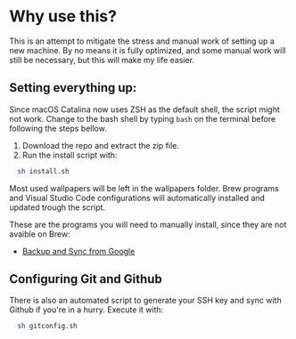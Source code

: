 # Why use this?

This is an attempt to mitigate the stress and manual work of setting up a new machine. By no means it is fully optimized, and some manual work will still be necessary, but this will make my life easier.

## Setting everything up:

Since macOS Catalina now uses ZSH as the default shell, the script might not work. Change to the bash shell by typing ```bash``` on the terminal before following the steps bellow.

1. Download the repo and extract the zip file.
2. Run the install script with:

 ```bash
   sh install.sh
   ```

Most used wallpapers will be left in the wallpapers folder. Brew programs and Visual Studio Code configurations will automatically installed and updated trough the script.

These are the programs you will need to manually install, since they are not avaible on Brew:

- [Backup and Sync from Google](https://www.google.com/intl/pt-BR_ALL/drive/download/backup-and-sync/)

## Configuring Git and Github
There is also an automated script to generate your SSH key and sync with Github if you're in a hurry. Execute it with:

 ```bash
   sh gitconfig.sh
   ```


